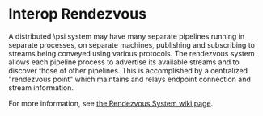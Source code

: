 ﻿# Interop Rendezvous

A distributed \psi system may have many separate pipelines running in separate processes, on separate machines, publishing and subscribing to streams being conveyed using various protocols. The rendezvous system allows each pipeline process to advertise its available streams and to discover those of other pipelines. This is accomplished by a centralized "rendezvous point" which maintains and relays endpoint connection and stream information.

For more information, see [the Rendezvous System wiki page](https://github.com/microsoft/psi/wiki/Rendezvous-System).
